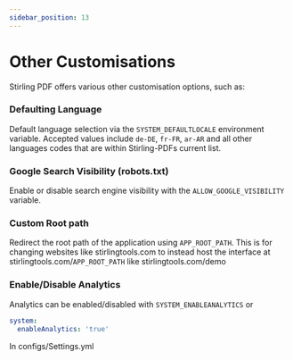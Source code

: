 ```yaml
---
sidebar_position: 13
---
```

# Other Customisations

Stirling PDF offers various other customisation options, such as:

### Defaulting Language
Default language selection via the `SYSTEM_DEFAULTLOCALE` environment variable. Accepted values include `de-DE`, `fr-FR`, `ar-AR` and all other languages codes that are within Stirling-PDFs current list.

### Google Search Visibility (robots.txt)
Enable or disable search engine visibility with the `ALLOW_GOOGLE_VISIBILITY` variable.

### Custom Root path
Redirect the root path of the application using `APP_ROOT_PATH`.
This is for changing websites like stirlingtools.com to instead host the interface at stirlingtools.com/`APP_ROOT_PATH` like stirlingtools.com/demo

### Enable/Disable Analytics
Analytics can be enabled/disabled with ``SYSTEM_ENABLEANALYTICS`` or
```yaml
system:
  enableAnalytics: 'true'
```
In configs/Settings.yml
